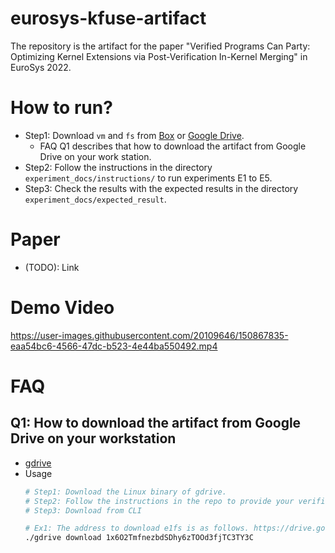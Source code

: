 # eurosys-kfuse-artifact
The repository is the artifact for the paper "Verified Programs Can Party: Optimizing Kernel Extensions via Post-Verification In-Kernel Merging" in EuroSys 2022.

# How to run?
* Step1: Download `vm` and `fs` from [Box](https://uofi.box.com/s/u4r3ka9jzaxcar2yi7flc6l7j13edoqv) or [Google Drive](https://drive.google.com/drive/u/2/folders/1T_CJdnbN0JdFMOqc9hndLXTN8rXDrODV?fbclid=IwAR3agN4m-b7InzfhoeA5OGgbc-AYHdX7V8fSWuVOLV37-Z-m5XpLrZXLddw). 
  * FAQ Q1 describes that how to download the artifact from Google Drive on your work station. 
* Step2: Follow the instructions in the directory `experiment_docs/instructions/` to run experiments E1 to E5.
* Step3: Check the results with the expected results in the directory `experiment_docs/expected_result`.

# Paper
* (TODO): Link

# Demo Video
https://user-images.githubusercontent.com/20109646/150867835-eaa54bc6-4566-47dc-b523-4e44ba550492.mp4

# FAQ
## Q1: How to download the artifact from Google Drive on your workstation
* [gdrive](https://github.com/prasmussen/gdrive) 
* Usage
  ```sh
  # Step1: Download the Linux binary of gdrive.
  # Step2: Follow the instructions in the repo to provide your verification code.
  # Step3: Download from CLI
  
  # Ex1: The address to download e1fs is as follows. https://drive.google.com/file/d/1x6O2TmfnezbdSDhy6zTOOd3fjTC3TY3C/view?usp=sharing
  ./gdrive download 1x6O2TmfnezbdSDhy6zTOOd3fjTC3TY3C
  ```
